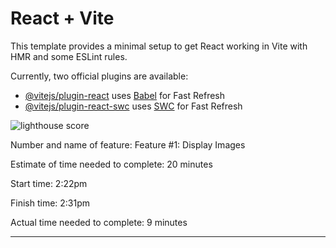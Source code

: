 # React + Vite

This template provides a minimal setup to get React working in Vite with HMR and some ESLint rules.

Currently, two official plugins are available:

- [@vitejs/plugin-react](https://github.com/vitejs/vite-plugin-react/blob/main/packages/plugin-react/README.md) uses [Babel](https://babeljs.io/) for Fast Refresh
- [@vitejs/plugin-react-swc](https://github.com/vitejs/vite-plugin-react-swc) uses [SWC](https://swc.rs/) for Fast Refresh

![lighthouse score](./public/Screenshot%202024-02-26%20at%203.33.33 PM.png)

Number and name of feature: Feature #1: Display Images

Estimate of time needed to complete: 20 minutes

Start time: 2:22pm

Finish time: 2:31pm

Actual time needed to complete: 9 minutes

-----------------------------------------


